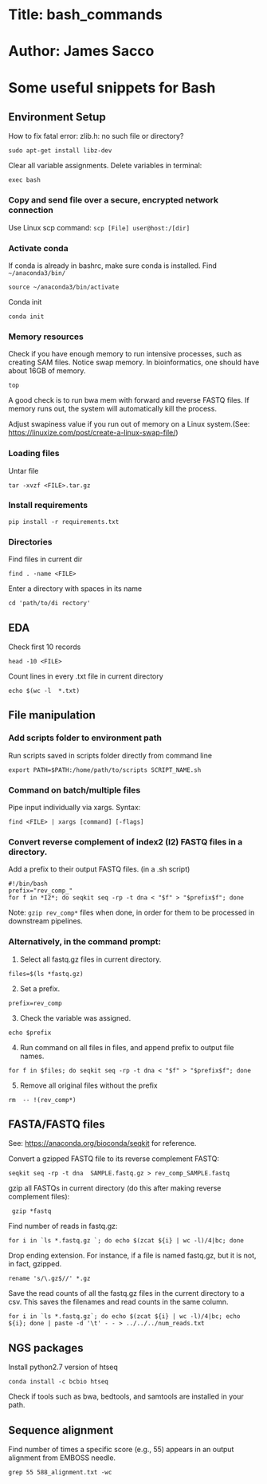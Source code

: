 # Title: bash_commands
# Author: James Sacco

# Some useful snippets for Bash

## Environment Setup
   
   How to fix fatal error: zlib.h: no such file or directory?
  
  `sudo apt-get install libz-dev`
  
   Clear all variable assignments. Delete variables in terminal:
   
   `exec bash`

### Copy and send file over a secure, encrypted network connection

  Use Linux scp command:
  `scp [File] user@host:/[dir]`

### Activate conda

  If conda is already in bashrc, make sure conda is installed. Find `~/anaconda3/bin/`
  
   `source ~/anaconda3/bin/activate`
   
  Conda init
  
   `conda init`
   

### Memory resources

  Check if you have enough memory to run intensive processes, such as creating SAM files. Notice swap memory. In bioinformatics, one should have about 16GB of memory.
  
  `top`
  
  A good check is to run bwa mem with forward and reverse FASTQ files. If memory runs out, the system will automatically kill the process. 
  
  Adjust swapiness value if you run out of memory on a Linux system.(See: https://linuxize.com/post/create-a-linux-swap-file/)

### Loading files

  Untar file
  
  `tar -xvzf <FILE>.tar.gz`

### Install requirements

  `pip install -r requirements.txt`

### Directories

  Find files in current dir
  
  `find . -name <FILE>`
  
  Enter a directory with spaces in its name
  
  `cd 'path/to/di rectory'`

## EDA

  Check first 10 records
  
  `head -10 <FILE>`
  
  Count lines in every .txt file in current directory
  
  `echo $(wc -l  *.txt) `

## File manipulation

### Add scripts folder to environment path

  Run scripts saved in scripts folder directly from command line
  
  `export PATH=$PATH:/home/path/to/scripts
  SCRIPT_NAME.sh`

### Command on batch/multiple files

  Pipe input individually via xargs. Syntax: 
  
  `find <FILE> | xargs [command] [-flags]`
  
  ### Convert reverse complement of index2 (I2) FASTQ files in a directory.
  Add a prefix to their output FASTQ files.
  (in a .sh script)
  
  ```
  #!/bin/bash
  prefix="rev_comp_"
  for f in *I2*; do seqkit seq -rp -t dna < "$f" > "$prefix$f"; done
  ```
  
  Note: `gzip rev_comp*` files when done, in order for them to be processed in downstream pipelines.
  
  ### Alternatively, in the command prompt:
  
  1. Select all fastq.gz files in current directory.
  
  `files=$(ls *fastq.gz)`
  
  2. Set a prefix.

  `prefix=rev_comp`
  
  3. Check the variable was assigned.

  `echo $prefix`
  
  4. Run command on all files in files, and append prefix to output file names.

  `for f in $files; do seqkit seq -rp -t dna < "$f" > "$prefix$f"; done`
  
  5. Remove all original files without the prefix
  
  `rm  -- !(rev_comp*)`
  
## FASTA/FASTQ files

  See: https://anaconda.org/bioconda/seqkit for reference.
  
  Convert a gzipped FASTQ file to its reverse complement FASTQ:
  
  `
  seqkit seq -rp -t dna  SAMPLE.fastq.gz > rev_comp_SAMPLE.fastq  
  `
  
  gzip all FASTQs in current directory (do this after making reverse complement files):
  
  ` 
  gzip *fastq
  `
  
  Find number of reads in fastq.gz:
  
  ```
  for i in `ls *.fastq.gz `; do echo $(zcat ${i} | wc -l)/4|bc; done
  ```
  
  Drop ending extension. For instance, if a file is named fastq.gz, but it is not, in fact, gzipped.
  
  `rename 's/\.gz$//' *.gz`

  Save the read counts of all the fastq.gz files in the current directory to a csv. This saves the filenames and read counts in the same column. 
  
  ```for i in `ls *.fastq.gz`; do echo $(zcat ${i} | wc -l)/4|bc; echo ${i}; done | paste -d '\t' - - > ../../../num_reads.txt```

 ## NGS packages
 
  Install python2.7 version of htseq
  
  `conda install -c bcbio htseq`
  
  Check if tools such as bwa, bedtools, and samtools are installed in your path.
 
## Sequence alignment

   Find number of times a specific score (e.g., 55) appears in an output alignment from EMBOSS needle.
   
   `grep 55 588_alignment.txt -wc`

